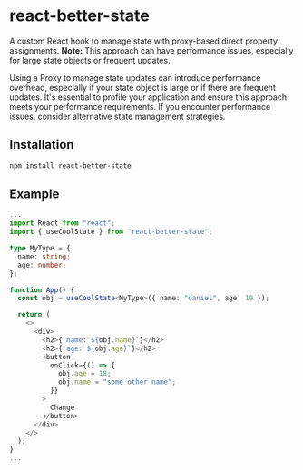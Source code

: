 # react-better-state

A custom React hook to manage state with proxy-based direct property assignments. **Note:** This approach can have performance issues, especially for large state objects or frequent updates.

Using a Proxy to manage state updates can introduce performance overhead, especially if your state object is large or if there are frequent updates. It's essential to profile your application and ensure this approach meets your performance requirements. If you encounter performance issues, consider alternative state management strategies.

## Installation

```bash
npm install react-better-state
```

## Example

```ts
...
import React from "react";
import { useCoolState } from "react-better-state";

type MyType = {
  name: string;
  age: number;
};

function App() {
  const obj = useCoolState<MyType>({ name: "daniel", age: 19 });

  return (
    <>
      <div>
        <h2>{`name: ${obj.name}`}</h2>
        <h2>{`age: ${obj.age}`}</h2>
        <button
          onClick={() => {
            obj.age = 18;
            obj.name = "some other name";
          }}
        >
          Change
        </button>
      </div>
    </>
  );
}
...
```

